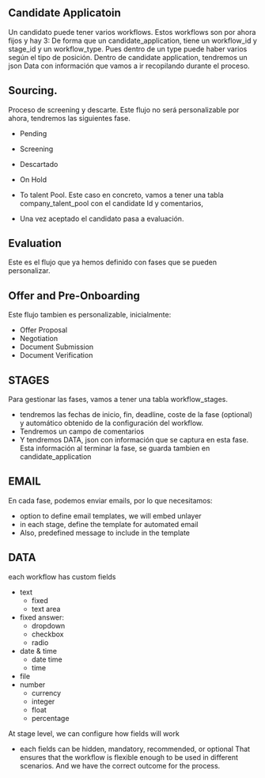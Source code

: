 ## Candidate Applicatoin

Un candidato puede tener varios workflows. Estos workflows son por ahora fijos y hay 3:
De forma que un candidate_application, tiene un workflow_id y stage_id y un workflow_type. Pues dentro de un type puede haber varios según el tipo de posición.
Dentro de candidate application, tendremos un json Data con información que vamos a ir recopilando durante el proceso.

## Sourcing.
Proceso de screening y descarte. Este flujo no será personalizable por ahora, tendremos las siguientes fase.
* Pending
* Screening
* Descartado
* On Hold
* To talent Pool. Este caso en concreto, vamos a tener una tabla company_talent_pool con el candidate Id y comentarios,

* Una vez aceptado el candidato pasa a evaluación.

## Evaluation
Este es el flujo que ya hemos definido con fases que se pueden personalizar.

## Offer and Pre-Onboarding
Este flujo tambien es personalizable, inicialmente:
* Offer Proposal
* Negotiation
* Document Submission
* Document Verification

## STAGES
Para gestionar las fases, vamos a tener una tabla workflow_stages.
* tendremos las fechas de inicio, fin, deadline, coste de la fase (optional) y automático obtenido de la configuración del workflow.
* Tendremos un campo de comentarios
* Y tendremos DATA, json con información que se captura en esta fase. Esta información al terminar la fase, se guarda tambien en candidate_application

## EMAIL
En cada fase, podemos enviar emails, por lo que necesitamos:
* option to define email templates, we will embed unlayer
* in each stage, define the template for automated email
* Also, predefined message to include in the template

## DATA
each workflow has custom fields
* text
  * fixed
  * text area
* fixed answer:
  * dropdown
  * checkbox
  * radio
* date & time
  * date time
  * time
* file
* number
  * currency
  * integer
  * float
  * percentage

At stage level, we can configure how fields will work
* each fields can be hidden, mandatory, recommended, or optional
That ensures that the workflow is flexible enough to be used in different scenarios.
And we have the correct outcome for the process.


